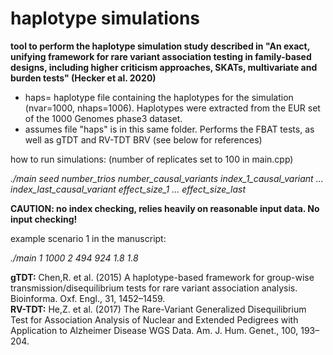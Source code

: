 # haplotype simulations  
**tool to perform the haplotype simulation study described in "An exact, unifying framework for rare variant association testing in family-based designs, including higher criticism approaches, SKATs, multivariate and burden tests" (Hecker et al. 2020)**

- haps= haplotype file containing the haplotypes for the simulation (nvar=1000, nhaps=1006). Haplotypes were extracted from the EUR set of the 1000 Genomes phase3 dataset.
- assumes file "haps" is in this same folder. Performs the FBAT tests, as well as gTDT and RV-TDT BRV (see below for references)

how to run simulations: (number of replicates set to 100 in main.cpp)

*./main seed number_trios number_causal_variants index_1_causal_variant ... index_last_causal_variant effect_size_1 ... effect_size_last*

**CAUTION: no index checking, relies heavily on reasonable input data. No input checking!**

example scenario 1 in the manuscript:

*./main 1 1000 2 494 924 1.8 1.8*

**gTDT:** Chen,R. et al. (2015) A haplotype-based framework for group-wise transmission/disequilibrium tests for rare variant association analysis. Bioinforma. Oxf. Engl., 31, 1452–1459.  
**RV-TDT:** He,Z. et al. (2017) The Rare-Variant Generalized Disequilibrium Test for Association Analysis of Nuclear and Extended Pedigrees with Application to Alzheimer Disease WGS Data. Am. J. Hum. Genet., 100, 193–204.  
